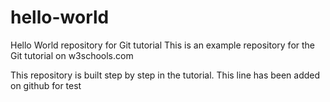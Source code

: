 # hello-world
Hello World repository for Git tutorial
This is an example repository for the Git tutorial on w3schools.com

This repository is built step by step in the tutorial.
This line has been added on github for test
